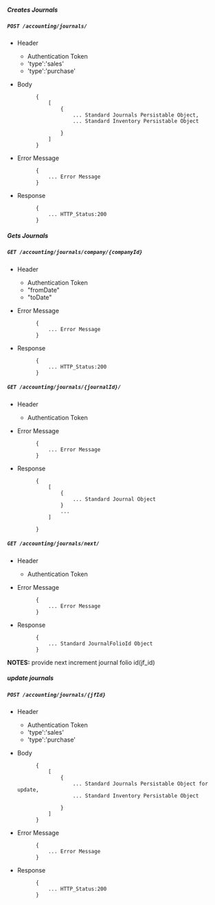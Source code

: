 ##### Creates Journals

##### `POST /accounting/journals/`
+ Header
	- Authentication Token
	- 'type':'sales'
	- 'type':'purchase'
+ Body

            {
				[
					{
						... Standard Journals Persistable Object,
						... Standard Inventory Persistable Object
						
					}
				]
			}

+ Error Message

			{
				... Error Message
			}            
+ Response

            {
                ... HTTP_Status:200
            }
##### Gets Journals

##### `GET /accounting/journals/company/{companyId}`
+ Header
	- Authentication Token
	- "fromDate"
	- "toDate"

+ Error Message

			{
				... Error Message
			}            
+ Response

            {
                ... HTTP_Status:200
            }
			

##### `GET /accounting/journals/{journalId}/`
+ Header
	- Authentication Token
	
+ Error Message

			{
				... Error Message
			}            
+ Response

            {
				[
					{
						... Standard Journal Object
					}
					...
				]
				
            }           
            
##### `GET /accounting/journals/next/`
+ Header 
	- Authentication Token

+ Error Message

			{
				... Error Message
			}
+ Response

			{
				... Standard JournalFolioId Object
			}

**NOTES:** provide next increment journal folio id(jf_id)
##### update journals
##### `POST /accounting/journals/{jfId}`
+ Header
	- Authentication Token
	- 'type':'sales'
	- 'type':'purchase'
+ Body

            {
				[
					{
						... Standard Journals Persistable Object for update,
						... Standard Inventory Persistable Object
						
					}
				]
			}

+ Error Message

			{
				... Error Message
			}            
+ Response

            {
                ... HTTP_Status:200
            }